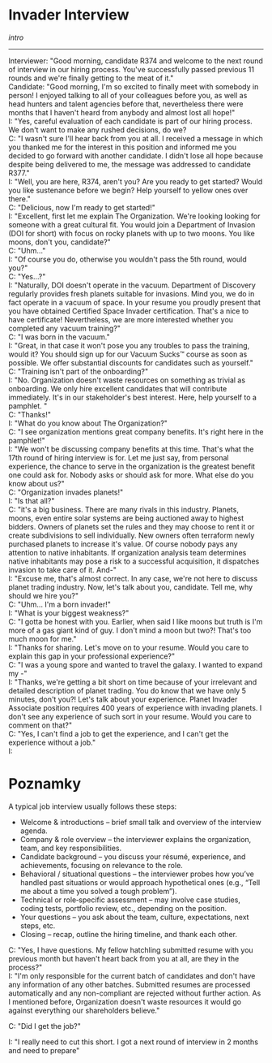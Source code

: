 # Invader Interview

*intro*

---

Interviewer: "Good morning, candidate R374 and welcome to the next round of interview in our hiring process. You've successfully passed previous 11 rounds and we're finally getting to the meat of it."   
Candidate: "Good morning, I'm so excited to finally meet with somebody in person! I enjoyed talking to all of your colleagues before you, as well as head hunters and talent agencies before that, nevertheless there were months that I haven't heard from anybody and almost lost all hope!"   
I: "Yes, careful evaluation of each candidate is part of our hiring process. We don't want to make any rushed decisions, do we?   
C: "I wasn't sure I'll hear back from you at all. I received a message in which you thanked me for the interest in this position and informed me you decided to go forward with another candidate. I didn't lose all hope because despite being delivered to me, the message was addressed to candidate R377."     
I: "Well, you are here, R374, aren't you? Are you ready to get started? Would you like sustenance before we begin? Help yourself to yellow ones over there."   
C: "Delicious, now I'm ready to get started!"   
I: "Excellent, first let me explain The Organization. We're looking looking for someone with a great cultural fit. You would join a Department of Invasion (DOI for short) with focus on rocky planets with up to two moons. You like moons, don't you, candidate?"   
C: "Uhm…"   
I: "Of course you do, otherwise you wouldn't pass the 5th round, would you?"   
C: "Yes…?"   
I: "Naturally, DOI doesn't operate in the vacuum. Department of Discovery regularly provides fresh planets suitable for invasions. Mind you, we do in fact operate in a vacuum of space. In your resume you proudly present that you have obtained Certified Space Invader certification. That's a nice to have certificate! Nevertheless, we are more interested whether you completed any vacuum training?"   
C: "I was born in the vacuum."   
I: "Great, in that case it won't pose you any troubles to pass the training, would it? You should sign up for our Vacuum Sucks™ course as soon as possible. We offer substantial discounts for candidates such as yourself."   
C: "Training isn't part of the onboarding?"   
I: "No. Organization doesn't waste resources on something as trivial as onboarding. We only hire excellent candidates that will contribute immediately. It's in our stakeholder's best interest. Here, help yourself to a pamphlet. "   
C: "Thanks!"   
I: "What do you know about The Organization?"   
C: "I see organization mentions great company benefits. It's right here in the pamphlet!"   
I: "We won't be discussing company benefits at this time. That's what the 17th round of hiring interview is for. Let me just say, from personal experience, the chance to serve in the organization is the greatest benefit one could ask for. Nobody asks or should ask for more. What else do you know about us?"   
C: "Organization invades planets!"   
I: "Is that all?"   
C: "it's a big business. There are many rivals in this industry. Planets, moons, even entire solar systems are being auctioned away to highest bidders. Owners of planets set the rules and they may choose to rent it or create subdivisions to sell individually. New owners often terraform newly purchased planets to increase it's value. Of course nobody pays any attention to native inhabitants. If organization analysis team determines native inhabitants may pose a risk to a successful acquisition, it dispatches invasion to take care of it. And-"   
I: "Excuse me, that's almost correct. In any case, we're not here to discuss planet trading industry. Now, let's talk about you, candidate. Tell me, why should we hire you?"   
C: "Uhm… I'm a born invader!"   
I: "What is your biggest weakness?"   
C: "I gotta be honest with you. Earlier, when said I like moons but truth is I'm more of a gas giant kind of guy. I don't mind a moon but two?! That's too much moon for me."   
I: "Thanks for sharing. Let's move on to your resume. Would you care to explain this gap in your professional experience?"   
C: "I was a young spore and wanted to travel the galaxy. I wanted to expand my -"   
I: "Thanks, we're getting a bit short on time because of your irrelevant and detailed description of planet trading. You do know that we have only 5 minutes, don't you?! Let's talk about your experience. Planet Invader Associate position requires 400 years of experience with invading planets. I don't see any experience of such sort in your resume. Would you care to comment on that?"   
C: "Yes, I can't find a job to get the experience, and I can't get the experience without a job."   
I:    



# Poznamky   
A typical job interview usually follows these steps:   
- Welcome & introductions – brief small talk and overview of the interview agenda.   
- Company & role overview – the interviewer explains the organization, team, and key responsibilities.   
- Candidate background – you discuss your résumé, experience, and achievements, focusing on relevance to the role.   
- Behavioral / situational questions – the interviewer probes how you’ve handled past situations or would approach hypothetical ones (e.g., “Tell me about a time you solved a tough problem”).   
- Technical or role‑specific assessment – may involve case studies, coding tests, portfolio review, etc., depending on the position.   
- Your questions – you ask about the team, culture, expectations, next steps, etc.   
- Closing – recap, outline the hiring timeline, and thank each other.   
   
   
   
   
C: "Yes, I have questions. My fellow hatchling submitted resume with you previous month but haven't heart back from you at all, are they in the process?"   
I: "I'm only responsible for the current batch of candidates and don't have any information of any other batches. Submitted resumes are processed automatically and any non-compliant are rejected without further action. As I mentioned before, Organization doesn't waste resources it would go against everything our shareholders believe."   
   
C: "Did I get the job?"   
   
I: "I really need to cut this short. I got a next round of interview in 2 months and need to prepare"   
